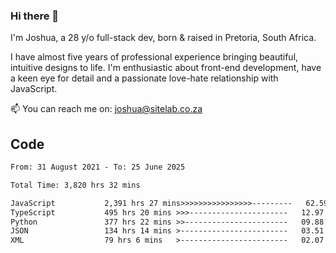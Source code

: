 ### Hi there 👋

I'm Joshua, a 28 y/o full-stack dev, born & raised in Pretoria, South Africa. 

I have almost five years of professional experience bringing beautiful, intuitive designs to life. I'm enthusiastic about front-end development, have a keen eye for detail and a passionate love-hate relationship with JavaScript.

📫 You can reach me on: joshua@sitelab.co.za

## **Code**

<!--START_SECTION:waka-->

```txt
From: 31 August 2021 - To: 25 June 2025

Total Time: 3,820 hrs 32 mins

JavaScript           2,391 hrs 27 mins>>>>>>>>>>>>>>>>---------   62.59 %
TypeScript           495 hrs 20 mins >>>----------------------   12.97 %
Python               377 hrs 22 mins >>-----------------------   09.88 %
JSON                 134 hrs 14 mins >------------------------   03.51 %
XML                  79 hrs 6 mins   >------------------------   02.07 %
```

<!--END_SECTION:waka-->
